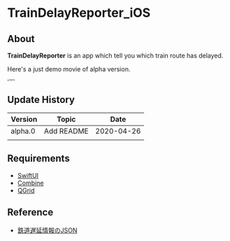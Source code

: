 # TrainDelayReporter_iOS

## About

**TrainDelayReporter** is an app which tell you which train route has delayed.

Here's a just demo movie of alpha version.

<img src="/Users/Ryusei/dev/TrainDelayReporter_iOS/assets/trainDemo.gif" alt="demo" style="zoom:33%;" />

## Update History

| Version | Topic      | Date       |
| ------- | ---------- | ---------- |
| alpha.0 | Add README | 2020-04-26 |
|         |            |            |



## Requirements

* [SwiftUI](https://developer.apple.com/jp/xcode/swiftui/)
* [Combine](https://developer.apple.com/documentation/combine)
* [QGrid](https://github.com/Q-Mobile/QGrid)



## Reference

* [鉄道遅延情報のJSON](https://rti-giken.jp/fhc/api/train_tetsudo/)

